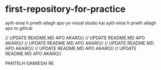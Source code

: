 # first-repository-for-practice
ayth einai h prwth allagh apo yo visual studio
kai ayth einai h prwth allagh apo to github

// UPDATE README.MD APO AKARO//
// UPDATE README.MD APO AKARO//
// UPDATE README.MD APO AKARO//
// UPDATE README.MD APO AKARO//
// UPDATE README.MD APO AKARO//
// UPDATE README.MD APO AKARO//


PANTELH GAMIESAI RE
